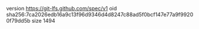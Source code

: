 version https://git-lfs.github.com/spec/v1
oid sha256:7ca2026edb16a9c13f96d9346d4d8247c88ad5f0bcf147e77a9f99200f79dd5b
size 1494
